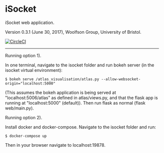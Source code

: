 # iSocket
iSocket web application.

Version 0.3.1 (June 30, 2017), Woolfson Group, University of Bristol.

[![CircleCI](https://circleci.com/gh/woolfson-group/isocket.svg?style=shield&circle-token=355d5025e9404cf5b00fc2e6150f05bfbccc3036)](https://circleci.com/gh/woolfson-group/isocket)


---
Running option 1).

In one terminal, navigate to the isocket folder and run bokeh server (in the isocket virtual environment):

    $ bokeh serve /atlas_visualisation/atlas.py --allow-websocket-origin="localhost:5000"

(This assumes the bokeh application is being served at "localhost:5006/atlas" as defined in atlas/views.py, and that the flask app is running at "localhost:5000" (default)).
Then run flask as normal (flask web/main.py).

Running option 2).

Install docker and docker-compose. Navigate to the isocket folder and run:

    $ docker-compose up 

Then in your browser navigate to localhost:19878.

 
 
